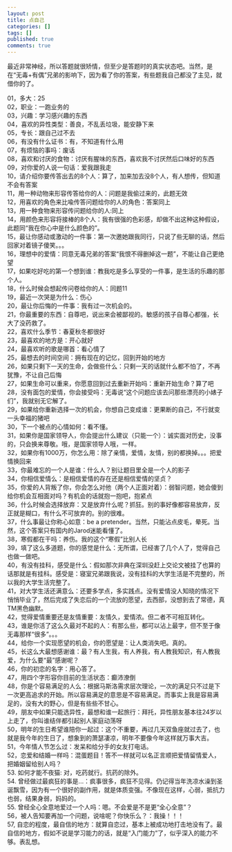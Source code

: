 ```yaml
---
layout: post
title: 点自己
categories: []
tags: []
published: true
comments: true
---
```

<p>最近非常神经，所以答题就很矫情，但至少是答题时的真实状态吧。当然，是在“无毒+有偶”兄弟的影响下，因为看了你的答案，有些题我自己都没了主见，就借你的了。</p>

<p>01，多大：25<br />
02，职业：一跑业务的<br />
03，兴趣：学习感兴趣的东西<br />
04，喜欢的异性类型：善良，不乱丢垃圾，能安静下来<br />
05，专长：跟自己过不去<br />
06，有没有什么证书：有，不知道有什么用<br />
07，有烦恼的事吗：废话<br />
08，喜欢和讨厌的食物：讨厌有腥味的东西，喜欢我不讨厌然后口味好的东西<br />
09，对你爱的人说一句话：爱我跟我走<br />
10，请介绍你要传答出去的8个人：算了，加来加去没8个人，有人想传，但知道不会有答案<br />
11，用一种动物来形容传答给你的人：问题是我偷过来的，此题无效<br />
12，用喜欢的角色来比喩传答问题给你的人的角色：答案同上<br />
13，用一种食物来形容传问题给你的人:同上<br />
14，用颜色来形容将接棒的8个人：我有很强的色彩感，却做不出这种这种假设，此题同“我在你心中是什么颜色的”。<br />
15，最让你感动或激动的一件事：第一次邀她跟我同行，只说了些无聊的话，然后回家对着镜子傻笑。。。<br />
16，理想中的爱情：同意无毒兄弟的答案“我恨不得删掉这一题”，不能让自己更绝望<br />
17，如果吃好吃的第一个想到谁：教我吃是多么享受的一件事，是生活的乐趣的那个人。<br />
18，什么时候会想起传问卷给你的人：同题11<br />
19，最近一次哭是为什么：伤心<br />
20，最让你后悔的一件事：我有过一次机会的。<br />
21，你最重要的东西：自尊吧，说出来会被鄙视的。敏感的孩子自尊心都强，长大了没药救了。<br />
22，喜欢什么季节：春夏秋冬都很好<br />
23，最喜欢的地方是：开心就好<br />
24，最喜欢听的歌是哪首：看心情了<br />
25，最想去的时间空间：拥有现在的记忆，回到开始的地方<br />
26，如果只剩下一天的生命，会做些什么：只剩一天的话就什么都不怕了，不再犹豫，不让自己后悔<br />
27，如果生命可以重来，你愿意回到过去重新开始吗：重新开始生命？算了吧<br />
28，没有面包的爱情，你会接受吗：无毒说“这个问题应该去问那些漂亮的小婊子们”，我就别无它解了。<br />
29，如果给你重新选择一次的机会，你想自己变成谁：更果断的自己，不行就变一头幸福的猪吧<br />
30，下一个被点的心情如何：看不懂。<br />
31，如果你是国家领导人，你会提出什么建议（只能一个）：诚实面对历史，没事的，只会换来尊敬。哦，是国家领导人哦，一样。<br />
32，如果你有1000万，你怎么用：除了亲情，爱情，友情，别的都换掉。。。把爱情换回来<br />
33，你最难忘的一个人是谁：什么人？别让题目里全是一个人的影子<br />
34，你相信爱情么：是相信爱情的存在还是相信爱情的坚贞？<br />
35，你爱的人背叛了你，你会怎么对他（两个人正面对着）：弱智问题，她会傻到给你机会互相面对吗？有机会的话就抱一抱吧，抱紧点<br />
36，什么时候会选择放弃：又是放弃什么呢？抓狂。别的事好像都容易放弃，反正就是糊口，有什么不可放弃的。别的很难。<br />
37，什么事最让你称心如意：be a pretender。当然，只能沾点皮毛，晕死。当然，这个答案只有国内的Jarod迷能看懂了。<br />
38，寒假都在干吗：养伤。我的这个“寒假”比别人长<br />
39，填了这么多道题，你的感觉是什么：无所谓，已经害了几个人了，觉得自己也做一做吧。<br />
40，有没有挂科，感受是什么：假如那次非典在深圳没赶上交论文被挂了也算的话那就是有挂科。感受是：寝室兄弟跟我说，没有挂科的大学生活是不完整的，所以我的大学生活完整了。<br />
41，对大学生活还满意么：还要多学点，多实践点。没有爱情没人知晓的情况下悄悄毕业了，然后完成了失恋后的一个流放的愿望，去西部，没想到去了常德，真TM黑色幽默。<br />
42，觉得爱情重要还是友情重要：友情久，爱情浓。但二者不可相互转化。<br />
43，谁是你活了这么久最对不起的人：有那么些，都可以沾上最字，但不至于像无毒那样“很多”。。。<br />
44，给你一个实现愿望的机会，你的愿望是：让人类消失吧。真的。<br />
45，长这么大最想感谢谁：最？有人生我，有人养我，有人教我知识，有人教我爱，为什么要“最”感谢呢？<br />
46，你的初恋的名字：用心答了。<br />
47，用四个字形容你目前的生活状态：癫沛潦倒<br />
48，你是个容易满足的人么：根据马斯洛需求层次理论，一次的满足只不过是下一次更高追求的开始。所以容易满足的意思是不容易满足。而事实上我是容易满 足的，没有大的野心，但是有些些不甘心。<br />
49，朋友中如果只能选异性，最想和谁一起旅行：拜托，异性朋友基本往24岁以上走了，你叫谁结伴都引起别人家庭动荡呀<br />
50，明年的生日希望谁陪你一起过：这个不重要，再过几天双鱼座就过去了，也就是我今年的生日了，想象到的萧瑟凄凉，明年不要像今年这样就万事大吉。<br />
51，今年情人节怎么过：发呆和给分手的女友打电话。<br />
52，恋爱和结婚一样吗：混蛋题目！答不一样就可以名正言顺把爱情留情爱人，把婚姻留给别人吗？<br />
53. 如何才能不夜猫: 对，吃药就行。抗药的除外。<br />
54. 曾经做过最疯狂的事是...：疯事很多，疯狂不见得。仍记得当年洗凉水澡到圣诞飘雪，因为有一个很好的副作用，就是体质变强。不像现在这样，心弱，抵抗力也弱，结果身弱，妈妈的。<br />
55. 曾经全心全意地爱过一个人吗：嗯。不会爱是不是更“全心全意”？<br />
56，被人告知要再加一个问题，说啥呢？你快乐么？：我操！！！<br />
57, 自恋的程度，最自信的地方：就算自恋过，基本上被成功地打击地没有了。最自信的地方，假如不说是学习能力的话，就是“入门能力”了，似乎深入的能力不够。表乱想。</p>
